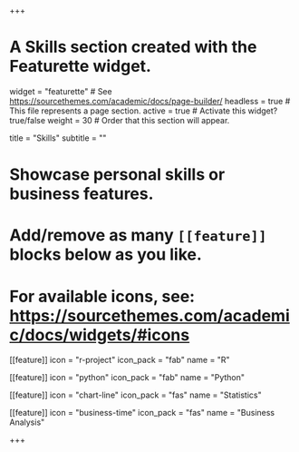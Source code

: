 +++
# A Skills section created with the Featurette widget.
widget = "featurette"  # See https://sourcethemes.com/academic/docs/page-builder/
headless = true  # This file represents a page section.
active = true  # Activate this widget? true/false
weight = 30  # Order that this section will appear.

title = "Skills"
subtitle = ""

# Showcase personal skills or business features.
# 
# Add/remove as many `[[feature]]` blocks below as you like.
# 
# For available icons, see: https://sourcethemes.com/academic/docs/widgets/#icons

[[feature]]
  icon = "r-project"
  icon_pack = "fab"
  name = "R"
  
  
[[feature]]
  icon = "python"
  icon_pack = "fab"
  name = "Python"
  
  
[[feature]]
  icon = "chart-line"
  icon_pack = "fas"
  name = "Statistics"
   
  
[[feature]]
  icon = "business-time"
  icon_pack = "fas"
  name = "Business Analysis"
 

+++
